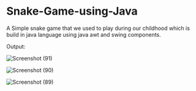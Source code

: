 # Snake-Game-using-Java
A Simple snake game that we used to play during our childhood which is  build in java language using java awt and swing components.

Output:

![Screenshot (91)](https://github.com/RoNimbalkar/Snake-Game-using-Java/assets/133973523/9d55cdd0-89b6-4b67-aca7-0cb353c49072)

     
![Screenshot (90)](https://github.com/RoNimbalkar/Snake-Game-using-Java/assets/133973523/d55b2c94-c179-47c4-b083-53e5354c15ac)

   
![Screenshot (89)](https://github.com/RoNimbalkar/Snake-Game-using-Java/assets/133973523/e88d1b67-f6b8-4631-880b-b40642199f2c)

